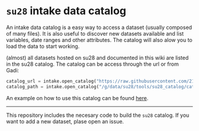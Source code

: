 # `su28` intake data catalog

An intake data catalog is a easy way to access a dataset (usually composed of many files). It is also useful to discover new datasets available and list variables, date ranges and other attributes. The catalog will also alow you to load the data to start working.

(almost) all datasets hosted on su28 and documented in this wiki are listed in the su28 catalog. The catalog can be access through the url or from Gadi:

```python
catalog_url = intake.open_catalog("https://raw.githubusercontent.com/21centuryweather/su28_catalog/refs/heads/main/catalog/su28_catalog.yaml")
catalog_path = intake.open_catalog("/g/data/su28/tools/su28_catalog/catalog/su28_catalog.yaml")
```

An example on how to use this catalog can be found [here](https://github.com/21centuryweather/su28_catalog/blob/main/docs/how_to_catalog.ipynb).

---

This repository includes the necesary code to build the `su28` catalog. If you want to add a new dataset, plase open an issue. 
